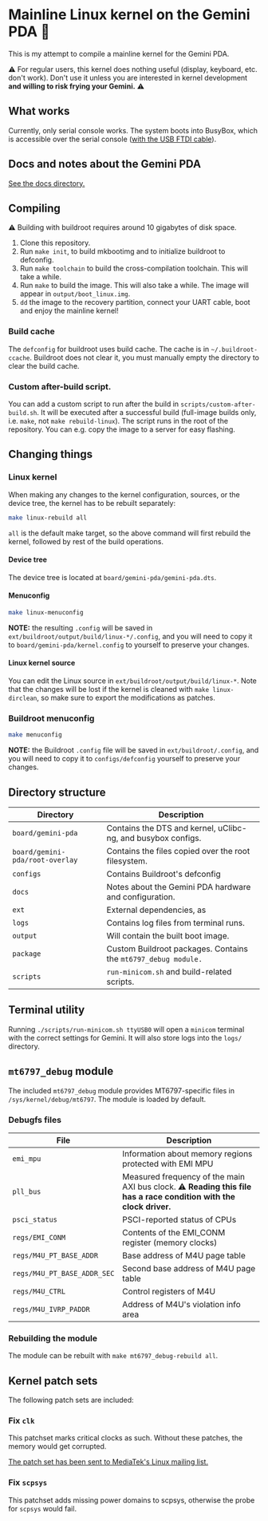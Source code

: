 # Mainline Linux kernel on the Gemini PDA :penguin:

This is my attempt to compile a mainline kernel for the Gemini PDA.

:warning: For regular users, this kernel does nothing useful (display, keyboard,
etc. don't work). Don't use it unless you are interested in kernel development
**and willing to risk frying your Gemini.** :warning:

## What works

Currently, only serial console works. The system boots into BusyBox, which is
accessible over the serial console 
([with the USB FTDI cable](http://www.omegamoon.com/blog/index.php?entry=entry180626-210224)).

## Docs and notes about the Gemini PDA

[See the docs directory.](docs/README.md)

## Compiling

:warning: Building with buildroot requires around 10 gigabytes of disk space.

1. Clone this repository.
2. Run `make init`, to build mkbootimg and to initialize buildroot to defconfig.
3. Run `make toolchain` to build the cross-compilation toolchain. This will take
   a while.
4. Run `make` to build the image. This will also take a while. The image will
   appear in `output/boot_linux.img`.
5. `dd` the image to the recovery partition, connect your UART cable, boot and
   enjoy the mainline kernel!

### Build cache

The `defconfig` for buildroot uses build cache. The cache is in
`~/.buildroot-ccache`. Buildroot does not clear it, you must manually empty
the directory to clear the build cache.

### Custom after-build script.

You can add a custom script to run after the build in 
`scripts/custom-after-build.sh`. It will be executed after a successful build
(full-image builds only, i.e. `make`, not `make rebuild-linux`). The script
runs in the root of the repository. You can e.g. copy the image to a server
for easy flashing.

## Changing things

### Linux kernel

When making any changes to the kernel configuration, sources, or the device
tree, the kernel has to be rebuilt separately: 

```bash
make linux-rebuild all
```

`all` is the default make target, so the above command will first rebuild the
kernel, followed by rest of the build operations.

#### Device tree

The device tree is located at `board/gemini-pda/gemini-pda.dts`.

#### Menuconfig

```bash
make linux-menuconfig
```

**NOTE:** the resulting `.config` will be saved in
`ext/buildroot/output/build/linux-*/.config`, and you will need to copy
it to `board/gemini-pda/kernel.config` to yourself to preserve your changes.

#### Linux kernel source

You can edit the Linux source in `ext/buildroot/output/build/linux-*`.
Note that the changes will be lost if the kernel is cleaned with
`make linux-dirclean`, so make sure to export the modifications as patches.

### Buildroot menuconfig

```bash
make menuconfig 
```

**NOTE:** the Buildroot `.config` file will be saved in `ext/buildroot/.config`,
and you will need to copy it to `configs/defconfig` yourself to preserve your
changes.

## Directory structure

| Directory                       | Description                                                    |
| ------------------------------- | -------------------------------------------------------------- |
| `board/gemini-pda`              | Contains the DTS and kernel, uClibc-ng, and busybox configs.   |
| `board/gemini-pda/root-overlay` | Contains the files copied over the root filesystem.            |
| `configs`                       | Contains Buildroot's defconfig                                 |
| `docs`                          | Notes about the Gemini PDA hardware and configuration.         |
| `ext`                           | External dependencies, as                                      |
| `logs`                          | Contains log files from terminal runs.                         |
| `output`                        | Will contain the built boot image.                             |
| `package`                       | Custom Buildroot packages. Contains the `mt6797_debug module.` |
| `scripts`                       | `run-minicom.sh` and build-related scripts.                    |

## Terminal utility

Running `./scripts/run-minicom.sh ttyUSB0` will open a `minicom` terminal with
the correct settings for Gemini. It will also store logs into the `logs/`
directory.

## `mt6797_debug` module

The included `mt6797_debug` module provides MT6797-specific files in
`/sys/kernel/debug/mt6797`. The module is loaded by default.

### Debugfs files

| File                        | Description                                                                                                               |
| --------------------------- | ------------------------------------------------------------------------------------------------------------------------- |
| `emi_mpu`                   | Information about memory regions protected with EMI MPU                                                                   |
| `pll_bus`                   | Measured frequency of the main AXI bus clock. :warning: **Reading this file has a race condition with the clock driver.** |
| `psci_status`               | PSCI-reported status of CPUs                                                                                              |
| `regs/EMI_CONM`             | Contents of the EMI_CONM register (memory clocks)                                                                         |
| `regs/M4U_PT_BASE_ADDR`     | Base address of M4U page table                                                                                            |
| `regs/M4U_PT_BASE_ADDR_SEC` | Second base address of M4U page table                                                                                     |
| `regs/M4U_CTRL`             | Control registers of M4U                                                                                                  |
| `regs/M4U_IVRP_PADDR`       | Address of M4U's violation info area                                                                                      |

### Rebuilding the module

The module can be rebuilt with `make mt6797_debug-rebuild all`.

## Kernel patch sets

The following patch sets are included:

### Fix `clk`

This patchset marks critical clocks as such. Without these patches, the memory
would get corrupted.

[The patch set has been sent to MediaTek's Linux mailing list.](http://lists.infradead.org/pipermail/linux-mediatek/2018-August/014824.html)

### Fix `scpsys`

This patchset adds missing power domains to scpsys, otherwise the probe for
`scpsys` would fail.
